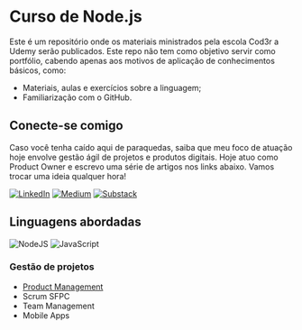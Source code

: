 # Curso de Node.js
Este é um repositório onde os materiais ministrados pela escola Cod3r a Udemy serão publicados. Este repo não tem como objetivo servir como portfólio, cabendo apenas aos motivos de aplicação de conhecimentos básicos, como:

- Materiais, aulas e exercícios sobre a linguagem;
- Familiarização com o GitHub.

## Conecte-se comigo
Caso você tenha caído aqui de paraquedas, saiba que meu foco de atuação hoje envolve gestão ágil de projetos e produtos digitais. Hoje atuo como Product Owner e escrevo uma série de artigos nos links abaixo. Vamos trocar uma ideia qualquer hora!

[![LinkedIn](https://img.shields.io/badge/linkedin-%230077B5.svg?style=for-the-badge&logo=linkedin&logoColor=white)](https://www.linkedin.com/in/carlosperussi/) 
[![Medium](https://img.shields.io/badge/Medium-12100E?style=for-the-badge&logo=medium&logoColor=white)](https://medium.com/@carlos.m.perussi/)
[![Substack](https://img.shields.io/badge/Substack-%23006f5c.svg?style=for-the-badge&logo=substack&logoColor=FF6719)](https://substack.com/@carlosperussi)

## Linguagens abordadas
![NodeJS](https://img.shields.io/badge/node.js-6DA55F?style=for-the-badge&logo=node.js&logoColor=white)
![JavaScript](https://img.shields.io/badge/javascript-%23323330.svg?style=for-the-badge&logo=javascript&logoColor=%23F7DF1E)

### Gestão de projetos
- [Product Management](https://gerarcertificado.com.br/validar.php?cert=a7ddbe2883b7e7057c77a516f8f6bccc)
- Scrum SFPC
- Team Management
- Mobile Apps